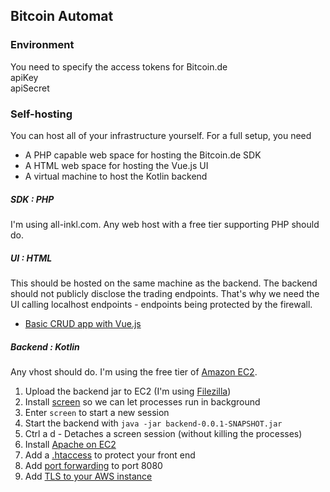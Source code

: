 ## Bitcoin Automat

### Environment
You need to specify the access tokens for Bitcoin.de  
apiKey  
apiSecret  


### Self-hosting
You can host all of your infrastructure yourself. For a full setup, you need
* A PHP capable web space for hosting the Bitcoin.de SDK
* A HTML web space for hosting the Vue.js UI
* A virtual machine to host the Kotlin backend

##### SDK : PHP
I'm using all-inkl.com. Any web host with a free tier supporting PHP should do.

##### UI : HTML
This should be hosted on the same machine as the backend.
The backend should not publicly disclose the trading endpoints.
That's why we need the UI calling localhost endpoints - endpoints being protected by the firewall.

* [Basic CRUD app with Vue.js](https://codesource.io/create-a-crud-application-using-vue-node-and-mongodb/)

##### Backend : Kotlin
Any vhost should do. I'm using the free tier of 
[Amazon EC2](https://aws.amazon.com/free/?all-free-tier.sort-by=item.additionalFields.SortRank&all-free-tier.sort-order=asc&awsf.Free%20Tier%20Types=tier%2312monthsfree&awsm.page-all-free-tier=1).
1. Upload the backend jar to EC2 (I'm using [Filezilla](https://filezilla-project.org/))
1. Install [screen](https://www.howtoforge.com/linux_screen) so we can let processes run in background
1. Enter `screen` to start a new session
1. Start the backend with `java -jar backend-0.0.1-SNAPSHOT.jar`
1. Ctrl a d - Detaches a screen session (without killing the processes)
1. Install [Apache on EC2](https://docs.aws.amazon.com/AWSEC2/latest/UserGuide/ec2-lamp-amazon-linux-2.html)
1. Add a [.htaccess](https://www.elated.com/password-protecting-your-pages-with-htaccess/) to protect your front end
1. Add [port forwarding](https://stackoverflow.com/questions/17161345/how-to-open-a-web-server-port-on-ec2-instance) to port 8080
1. Add [TLS to your AWS instance](https://docs.aws.amazon.com/AWSEC2/latest/UserGuide/SSL-on-amazon-linux-2.html)



